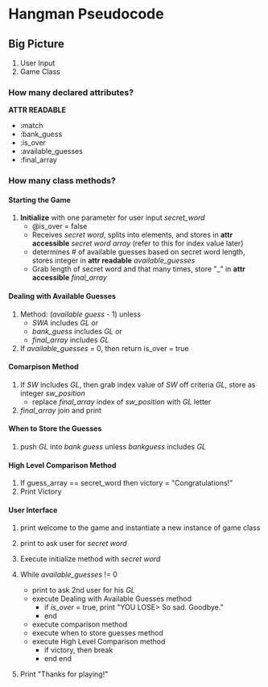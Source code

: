 # Hangman Pseudocode

## Big Picture
1. User Input
2. Game Class

### How many declared attributes?
**ATTR READABLE** 
- :match
- :bank_guess
- :is_over
- :available_guesses
- :final_array

### How many class methods?
#### Starting the Game
1. **Initialize** with one parameter for user input *secret_word*
	- @is_over = false
	- Receives *secret word*, splits into elements, and stores in **attr accessible** *secret word array* (refer to this for index value later)
	- determines # of available guesses based on secret word length, stores integer in **attr readable** *available_guesses*
	- Grab length of secret word and that many times, store "_" in **attr accessible** *final_array* 

#### Dealing with Available Guesses
1. Method: (*available guess* - 1) unless
	- *SWA* includes *GL* or
	- *bank_guess* includes *GL* or
	- *final_array* includes *GL*
2. If *available_guesses* = 0, then return is_over = true

#### Comarpison Method
1. If *SW* includes *GL*, then grab index value of *SW* off criteria *GL*, store as integer *sw_position* 
	- replace *final_array* index of *sw_position* with *GL* letter
2. *final_array* join and print
<!-- 1. Compare the *guessed letter* against the *secret word* -> if *GL* == *SW* then store this as boolean value, **attr readable** *match* -->

#### When to Store the Guesses
1. push *GL* into *bank guess* unless *bankguess* includes *GL*

#### High Level Comparison Method
1. If guess_array == secret_word then victory = "Congratulations!"
2. Print Victory

#### User Interface
1. print welcome to the game and instantiate a new instance of game class
2. print to ask user for *secret word*
3. Execute initialize method with *secret word*

4. While *available_guesses* != 0
	- print to ask 2nd user for his *GL*
	- execute Dealing with Available Guesses method
		- if *is_over* = true, print "YOU LOSE> So sad. Goodbye."
		- end	
	- execute comparison method
	- execute when to store guesses method
	- execute High Level Comparison method
		+ if victory, then break
		+ end
	end

5. Print "Thanks for playing!"

<!-- 4. If *available_guesses* != 0
	- then print to ask 2nd user for his *GL*
	- execute dealing with available guesses method
	- execute when to store guesses method
	- execute comparison method
	- execute High Level Comparison method
	- else print "YOU LOSE> So sad. Goodbye." -->

<!-- OLD PSEUDOCODE:
## Operations
**User Input**
1. Program requests a word from User
2. User enters a word
3. Program stores this word in array

**Program**
1. Program invites second user to guess the word, one letter at a time
2. Guess array is initialized
3. Until loop is initialized (final == secret_word)
4. Guess counter is initialized at 0
5. User enters a letter
6. Compares if the guess array includes this letter
7. Compares if the guess array includes this letter
8. if there is a match,  
9. Letter is stored into guess_array

##Class Approach##

###ATTR declarations###
* Declare a readable attribute: guess count, 
* Declare an accessible attribute: guessed letters,

###Initialize Method###
* Initialized guess array - @guess_count = 0
* Initialize secret word array @secret_word = gets.chomp.split("")
* Initialize 

 -->